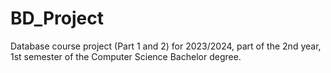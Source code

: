 # BD_Project
Database course project (Part 1 and 2) for 2023/2024, part of the 2nd year, 1st semester of the Computer Science Bachelor degree.

